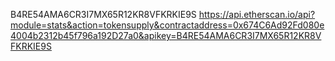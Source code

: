 B4RE54AMA6CR3I7MX65R12KR8VFKRKIE9S
https://api.etherscan.io/api?module=stats&action=tokensupply&contractaddress=0x674C6Ad92Fd080e4004b2312b45f796a192D27a0&apikey=B4RE54AMA6CR3I7MX65R12KR8VFKRKIE9S